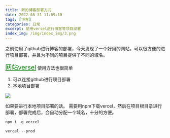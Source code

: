 ```yaml
---
title: 新的博客部署方式
date: 2022-08-31 11:09:10
tags: [博客]
categories: 日常
excerpt: 使用versel进行博客等项目部署
index_img: /img/index_img/3.png
---
```


之前使用了github进行博客的部署，今天发现了一个好用的网站，可以很方便的进行项目部署，并且为不同的项目提供了不同的域名。

<a class="btn" target="_blank" rel="noopener" style="font-size:20px; color: green" href="https://vercel.com/dashboard" title="github">网站versel</a>
使用方法也很简单
1. 可以连接github进行项目部署
2. 本地项目部署

![](1.png)

如果要进行本地项目部署的话。
需要用npm下载vercel，然后在项目根目录进行部署，部署完成后，会自动分配一个域名，十分的方便。

```powershell
npm i -g vercel
```

```powershell
vercel --prod
```
